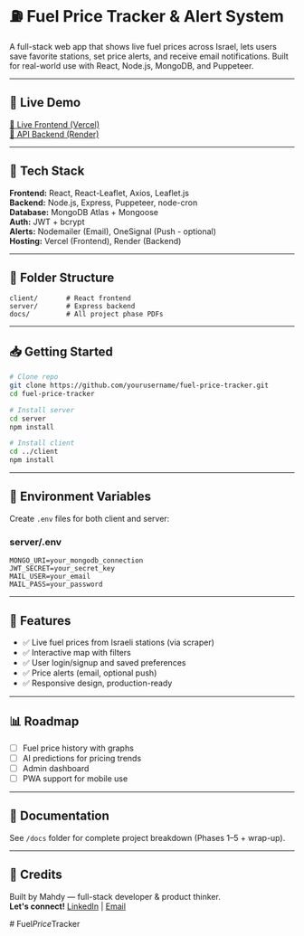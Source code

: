 
# ⛽ Fuel Price Tracker & Alert System

A full-stack web app that shows live fuel prices across Israel, lets users save favorite stations, set price alerts, and receive email notifications. Built for real-world use with React, Node.js, MongoDB, and Puppeteer.

---

## 🚀 Live Demo

[🔗 Live Frontend (Vercel)](https://your-vercel-app.vercel.app)  
[🔗 API Backend (Render)](https://your-backend-service.onrender.com)

---

## 🧠 Tech Stack

**Frontend:** React, React-Leaflet, Axios, Leaflet.js  
**Backend:** Node.js, Express, Puppeteer, node-cron  
**Database:** MongoDB Atlas + Mongoose  
**Auth:** JWT + bcrypt  
**Alerts:** Nodemailer (Email), OneSignal (Push - optional)  
**Hosting:** Vercel (Frontend), Render (Backend)

---

## 📂 Folder Structure

```
client/       # React frontend
server/       # Express backend
docs/         # All project phase PDFs
```

---

## 📥 Getting Started

```bash
# Clone repo
git clone https://github.com/yourusername/fuel-price-tracker.git
cd fuel-price-tracker

# Install server
cd server
npm install

# Install client
cd ../client
npm install
```

---

## 🔐 Environment Variables

Create `.env` files for both client and server:

### server/.env
```
MONGO_URI=your_mongodb_connection
JWT_SECRET=your_secret_key
MAIL_USER=your_email
MAIL_PASS=your_password
```

---

## 📝 Features

- ✅ Live fuel prices from Israeli stations (via scraper)
- ✅ Interactive map with filters
- ✅ User login/signup and saved preferences
- ✅ Price alerts (email, optional push)
- ✅ Responsive design, production-ready

---

## 📊 Roadmap

- [ ] Fuel price history with graphs
- [ ] AI predictions for pricing trends
- [ ] Admin dashboard
- [ ] PWA support for mobile use

---

## 📄 Documentation

See `/docs` folder for complete project breakdown (Phases 1–5 + wrap-up).

---

## 🤝 Credits

Built by Mahdy — full-stack developer & product thinker.  
**Let's connect!** [LinkedIn](https://linkedin.com) | [Email](mailto:mahdy34552@gmail.com)

#   F u e l _ P r i c e _ T r a c k e r  
 